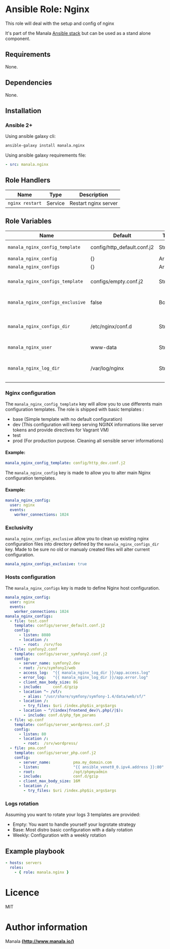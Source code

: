 # Ansible Role: Nginx

This role will deal with the setup and config of nginx

It's part of the Manala <a href="http://www.manala.io" target="_blank">Ansible stack</a> but can be used as a stand alone component.

## Requirements

None.

## Dependencies

None.

## Installation

### Ansible 2+

Using ansible galaxy cli:

```bash
ansible-galaxy install manala.nginx
```

Using ansible galaxy requirements file:

```yaml
- src: manala.nginx
```

## Role Handlers

| Name            | Type    | Description          |
| --------------- | ------- | -------------------- |
| `nginx restart` | Service | Restart nginx server |

## Role Variables

| Name                              | Default                     | Type    | Description                                 |
| --------------------------------- | --------------------------- | ------- | ------------------------------------------- |
| `manala_nginx_config_template`    | config/http_default.conf.j2 | String  | Main config template                        |
| `manala_nginx_config`             | {}                          | Array   | Main config                                 |
| `manala_nginx_configs`            | {}                          | Array   | Configs                                     |
| `manala_nginx_configs_template`   | configs/empty.conf.j2       | String  | Template to use to define a host            |
| `manala_nginx_configs_exclusive`  | false                       | Boolean | Exclusion of existings files                |
| `manala_nginx_configs_dir`        | /etc/nginx/conf.d           | String  | Path to the main configuration directory    |
| `manala_nginx_user`               | www-data                    | String  | User running nginx                          |
| `manala_nginx_log_dir`            | /var/log/nginx              | String  | Directory where Nginx will store is logs    |


### Nginx configuration

The `manala_nginx_config_template` key will allow you to use differents main configuration templates. The role is shipped with basic templates :

- base (Simple template with no default configuration)
- dev (This configuration will keep serving NGINX informations like server tokens and provide directives for Vagrant VM)
- test
- prod (For production purpose. Cleaning all sensible server informations)

#### Example:
```yaml
manala_nginx_config_template: config/http_dev.conf.j2
```

The `manala_nginx_config` key is made to allow you to alter main Nginx configuration templates.

#### Example:

```yaml
manala_nginx_config:
  user: nginx
  events:
    worker_connections: 1024
```

### Exclusivity

`manala_nginx_configs_exclusive` allow you to clean up existing nginx configuration files into directory defined by the `manala_nginx_configs_dir` key. Made to be sure no old or manualy created files will alter current configuration.

```yaml
manala_nginx_configs_exclusive: true
```

### Hosts configuration

The `manala_nginx_configs` key is made to define Nginx host configuration.

```yaml
manala_nginx_config:
  user: nginx
  events:
    worker_connections: 1024
manala_nginx_configs:
  - file: test.conf
    template: configs/server_default.conf.j2
    config:
      - listen: 8080
      - location /:
        - root:  /srv/foo
  - file: symfony2.conf
    template: configs/server_symfony2.conf.j2
    config:
      - server_name: symfony2.dev
      - root: /srv/symfony2/web
      - access_log:  "{{ manala_nginx_log_dir }}/app.access.log"
      - error_log:   "{{ manala_nginx_log_dir }}/app.error.log"
      - client_max_body_size: 8G
      - include:     conf.d/gzip
      - location ^~ /sf/:
        - alias: "/usr/share/symfony/symfony-1.4/data/web/sf/"
      - location /:
        - try_files: $uri /index.php$is_args$args
      - location ~ ^/(index|frontend_dev)\.php(/|$):
        - include: conf.d/php_fpm_params
  - file: wp.conf
    template: configs/server_wordpress.conf.j2
    config:
      - listen: 80
      - location /:
        - root:  /srv/wordpress/
  - file: pma.conf
    template: configs/server_php.conf.j2
    config:
      - server_name:          pma.my_domain.com
      - listen:               "{{ ansible_venet0_0.ipv4.address }}:80"
      - root:                 /opt/phpmyadmin
      - include:              conf.d/gzip
      - client_max_body_size: 16M
      - location /:
        - try_files: $uri /index.php$is_args$args
```

### Logs rotation

Assuming you want to rotate your logs 3 templates are provided:

- Empty:  You want to handle yourself your logrotate strategy
- Base:   Most distro basic configuration with a daily rotation
- Weekly: Configuration with a weekly rotation

## Example playbook

```yaml
- hosts: servers
  roles:
    - { role: manala.nginx }
```

# Licence

MIT

# Author information

Manala [**(http://www.manala.io/)**](http://www.manala.io)
